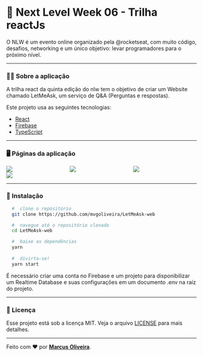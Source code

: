 # :rocket: Next Level Week 06 - Trilha reactJs
O NLW é um evento online organizado pela @rocketseat, com muito código, desafios, networking e um único objetivo: levar programadores para o próximo nível.
 
 ---

### :man_technologist: Sobre a aplicação

A trilha react da quinta edição do nlw tem o objetivo de criar um Website chamado LetMeAsk, um serviço de Q&A (Perguntas e respostas).

Este projeto usa as seguintes tecnologias:

- [React](https://reactjs.org)
- [Firebase](https://firebase.google.com/)
- [TypeScript](https://www.typescriptlang.org/)

---

### :desktop_computer: Páginas da aplicação
<div style="display: grid; grid-template-columns: 1fr 1fr 1fr">
 <img src="https://user-images.githubusercontent.com/53785487/126037521-346767ae-26d0-417c-94e7-f11356aa8291.png"/>
 <img src="https://user-images.githubusercontent.com/53785487/126037649-ec3ab1a9-dfb7-4b22-a9ba-88b2219f0ed7.png"/>
 <img src="https://user-images.githubusercontent.com/53785487/126037521-346767ae-26d0-417c-94e7-f11356aa8291.png"/>
 <img src="https://user-images.githubusercontent.com/53785487/126037521-346767ae-26d0-417c-94e7-f11356aa8291.png"/>
</div>

---

### 📁 Instalação

```bash
  #  clone o repositório
  git clone https://github.com/mvgoliveira/LetMeAsk-web

  #  navegue até o repositório clonado
  cd LetMeAsk-web

  #  baixe as dependências
  yarn
 
  #  divirta-se!
  yarn start
```

É necessário criar uma conta no Firebase e um projeto para disponibilizar um Realtime Database e suas configurações em um documento .env na raíz do projeto.

---

### **📝 Licença**

Esse projeto está sob a licença MIT. Veja o arquivo [LICENSE](https://github.com/mvgoliveira/LetMeAsk-web/blob/main/LICENSE) para mais detalhes.


<hr>

Feito com :hearts: por **[Marcus Oliveira](https://www.linkedin.com/in/marcus-oliveira-3b92011a7/)**.
